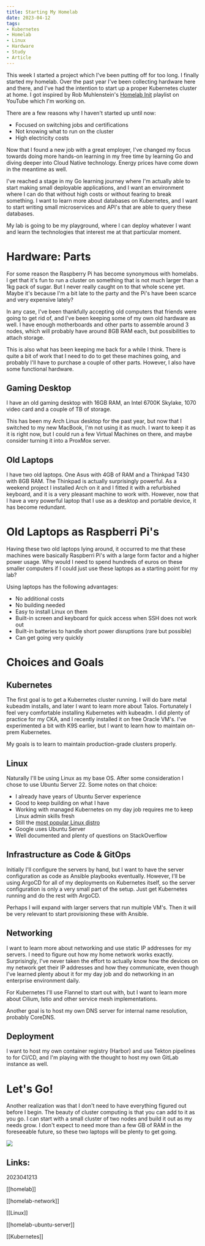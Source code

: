 ```yaml
---
title: Starting My Homelab
date: 2023-04-12
tags:
- Kubernetes
- Homelab
- Linux
- Hardware
- Study
- Article
---
```


This week I started a project which I've been putting off for too long. I finally started my homelab. Over the past year I've been collecting hardware here and there, and I've had the intention to start up a proper Kubernetes cluster at home. I got inspired by Rob Muhlenstein's [Homelab Init](https://www.youtube.com/playlist?list=PLrK9UeDMcQLpjUGg5z9Z6Un-axVx06-2J) playlist on YouTube which I'm working on.


There are a few reasons why I haven't started up until now:

* Focused on switching jobs and certifications
* Not knowing what to run on the cluster
* High electricity costs

Now that I found a new job with a great employer, I've changed my focus towards doing more hands-on learning in my free time by learning Go and diving deeper into Cloud Native technology. Energy prices have come down in the meantime as well.

I've reached a stage in my Go learning journey where I'm actually able to start making small deployable applications, and I want an environment where I can do that without high costs or without fearing to break something. I want to learn more about databases on Kubernetes, and I want to start writing small microservices and API's that are able to query these databases. 

My lab is going to be my playground, where I can deploy whatever I want and learn the technologies that interest me at that particular moment. 

# Hardware: Parts

For some reason the Raspberry Pi has become synonymous with homelabs. I get that it's fun to run a cluster on something that is not much larger than a 1kg pack of sugar. But I never really caught on to that whole scene yet. Maybe it's because I'm a bit late to the party and the Pi's have been scarce and very expensive lately?

In any case, I've been thankfully accepting old computers that friends were going to get rid of, and I've been keeping some of my own old hardware as well. I have enough motherboards and other parts to assemble around 3 nodes, which will probably have around 8GB RAM each, but possibilities to attach storage.

This is also what has been keeping me back for a while I think. There is quite a bit of work that I need to do to get these machines going, and probably I'll have to purchase a couple of other parts. However, I also have some functional hardware. 

## Gaming Desktop

I have an old gaming desktop with 16GB RAM, an Intel 6700K Skylake, 1070 video card and a couple of TB of storage. 

This has been my Arch Linux desktop for the past year, but now that I switched to my new MacBook, I'm not using it as much. I want to keep it as it is right now, but I could run a few Virtual Machines on there, and maybe consider turning it into a ProxMox server.

## Old Laptops

I have two old laptops. One Asus with 4GB of RAM and a Thinkpad T430 with 8GB RAM. The Thinkpad is actually surprisingly powerful. As a weekend project I installed Arch on it and I fitted it with a refurbished keyboard, and it is a very pleasant machine to work with. However, now that I have a very powerful laptop that I use as a desktop and portable device, it has become redundant.

# Old Laptops as Raspberri Pi's

Having these two old laptops lying around, it occurred to me that these machines were basically Raspberri Pi's with a large form factor and a higher power usage. Why would I need to spend hundreds of euros on these smaller computers if I could just use these laptops as a starting point for my lab?

Using laptops has the following advantages:

* No additional costs
* No building needed
* Easy to install Linux on them
* Built-in screen and keyboard for quick access when SSH does not work out
* Built-in batteries to handle short power disruptions (rare but possible)
* Can get going very quickly

# Choices and Goals

## Kubernetes

The first goal is to get a Kubernetes cluster running. I will do bare metal kubeadm installs, and later I want to learn more about Talos. Fortunately I feel very comfortable installing Kubernetes with kubeadm. I did plenty of practice for my CKA, and I recently installed it on free Oracle VM's. I've experimented a bit with K9S earlier, but I want to learn how to maintain on-prem Kubernetes. 

My goals is to learn to maintain production-grade clusters properly.

## Linux

Naturally I'll be using Linux as my base OS. After some consideration I chose to use Ubuntu Server 22. Some notes on that choice:

* I already have years of Ubuntu Server experience
* Good to keep building on what I have
* Working with managed Kubernetes on my day job requires me to keep Linux admin skills fresh
* Still the [most popular Linux distro](https://www.enterpriseappstoday.com/stats/linux-statistics.html)
* Google uses Ubuntu Server
* Well documented and plenty of questions on StackOverflow

## Infrastructure as Code & GitOps

Initially I'll configure the servers by hand, but I want to have the server configuration as code as Ansible playbooks eventually. However, I'll be using ArgoCD for all of my deployments on Kubernetes itself, so the server configuration is only a very small part of the setup. Just get Kubernetes running and do the rest with ArgoCD.

Perhaps I will expand with larger servers that run multiple VM's. Then it will be very relevant to start provisioning these with Ansible. 

## Networking

I want to learn more about networking and use static IP addresses for my servers. I need to figure out how my home network works exactly. Surprisingly, I've never taken the effort to actually know how the devices on my network get their IP addresses and how they communicate, even though I've learned plenty about it for my day job and do networking in an enterprise environment daily.

For Kubernetes I'll use Flannel to start out with, but I want to learn more about Cilium, Istio and other service mesh implementations. 

Another goal is to host my own DNS server for internal name resolution, probably CoreDNS.

## Deployment

I want to host my own container registry (Harbor) and use Tekton pipelines to for CI/CD, and I'm playing with the thought to host my own GitLab instance as well.

# Let's Go!

Another realization was that I don't need to have everything figured out before I begin. The beauty of cluster computing is that you can add to it as you go. I can start with a small cluster of two nodes and build it out as my needs grow. I don't expect to need more than a few GB of RAM in the foreseeable future, so these two laptops will be plenty to get going. 

![](/cluster-laptops.png)

## Links:

2023041213

[[homelab]]

[[homelab-network]]

[[Linux]]

[[homelab-ubuntu-server]]

[[Kubernetes]]



